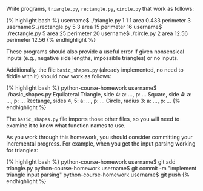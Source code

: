 Write programs, `triangle.py`, `rectangle.py`, `circle.py` that work as follows:

{% highlight bash %}
username$ ./triangle.py 1 1 1
area 0.433
perimeter 3
username$ ./rectangle.py 5 3
area 15
perimeter 16
username$ ./rectangle.py 5
area 25
perimeter 20
username$ ./circle.py 2
area 12.56
perimeter 12.56
{% endhighlight %}

These programs should also provide a useful error if given nonsensical inputs (e.g., negative side lengths, impossible triangles) or no inputs.

Additionally, the file `basic_shapes.py` (already implemented, no need to fiddle with it) should now work as follows:

{% highlight bash %}
python-course-homework username$ ./basic_shapes.py
Equilateral Triangle, side 4:
a: ..., p: ...
Square, side 4:
a: ..., p: ...
Rectange, sides 4, 5:
a: ..., p: ...
Circle, radius 3:
a: ..., p: ...
{% endhighlight %}

The `basic_shapes.py` file imports those other files, so you will need to examine it to know what function names to use.

As you work through this homework, you should consider committing your incremental progress.  For example,
when you get the input parsing working for triangles:

{% highlight bash %}
python-course-homework username$ git add triangle.py
python-course-homework username$ git commit -m "implement triangle input parsing"
python-course-homework username$ git push
{% endhighlight %}